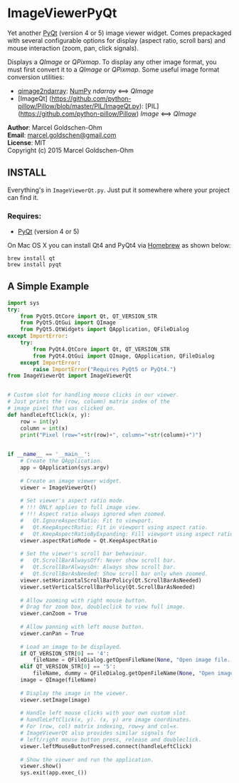 # ImageViewerPyQt

Yet another [PyQt](https://www.riverbankcomputing.com/software/pyqt/intro) (version 4 or 5) image viewer widget. Comes prepackaged with several configurable options for display (aspect ratio, scroll bars) and mouse interaction (zoom, pan, click signals).

Displays a *QImage* or *QPixmap*. To display any other image format, you must first convert it to a *QImage* or *QPixmap*. Some useful image format conversion utilities:

* [qimage2ndarray](https://github.com/hmeine/qimage2ndarray): [NumPy](http://www.numpy.org) *ndarray* <==> *QImage*
* [ImageQt] (https://github.com/python-pillow/Pillow/blob/master/PIL/ImageQt.py): [PIL] (https://github.com/python-pillow/Pillow) *Image* <==> *QImage*

**Author**: Marcel Goldschen-Ohm  
**Email**:  <marcel.goldschen@gmail.com>  
**License**: MIT  
Copyright (c) 2015 Marcel Goldschen-Ohm  

## INSTALL

Everything's in `ImageViewerQt.py`. Just put it somewhere where your project can find it.

### Requires:

* [PyQt](https://www.riverbankcomputing.com/software/pyqt/intro) (version 4 or 5)

On Mac OS X you can install Qt4 and PyQt4 via [Homebrew](http://brew.sh) as shown below:

    brew install qt
    brew install pyqt

## A Simple Example

```python
import sys
try:
    from PyQt5.QtCore import Qt, QT_VERSION_STR
    from PyQt5.QtGui import QImage
    from PyQt5.QtWidgets import QApplication, QFileDialog
except ImportError:
    try:
        from PyQt4.QtCore import Qt, QT_VERSION_STR
        from PyQt4.QtGui import QImage, QApplication, QFileDialog
    except ImportError:
        raise ImportError("Requires PyQt5 or PyQt4.")
from ImageViewerQt import ImageViewerQt


# Custom slot for handling mouse clicks in our viewer.
# Just prints the (row, column) matrix index of the 
# image pixel that was clicked on.
def handleLeftClick(x, y):
    row = int(y)
    column = int(x)
    print("Pixel (row="+str(row)+", column="+str(column)+")")
    

if __name__ == '__main__':
    # Create the QApplication.
    app = QApplication(sys.argv)
        
    # Create an image viewer widget.
    viewer = ImageViewerQt()
        
    # Set viewer's aspect ratio mode.
    # !!! ONLY applies to full image view.
    # !!! Aspect ratio always ignored when zoomed.
    #   Qt.IgnoreAspectRatio: Fit to viewport.
    #   Qt.KeepAspectRatio: Fit in viewport using aspect ratio.
    #   Qt.KeepAspectRatioByExpanding: Fill viewport using aspect ratio.
    viewer.aspectRatioMode = Qt.KeepAspectRatio
    
    # Set the viewer's scroll bar behaviour.
    #   Qt.ScrollBarAlwaysOff: Never show scroll bar.
    #   Qt.ScrollBarAlwaysOn: Always show scroll bar.
    #   Qt.ScrollBarAsNeeded: Show scroll bar only when zoomed.
    viewer.setHorizontalScrollBarPolicy(Qt.ScrollBarAsNeeded)
    viewer.setVerticalScrollBarPolicy(Qt.ScrollBarAsNeeded)
    
    # Allow zooming with right mouse button.
    # Drag for zoom box, doubleclick to view full image.
    viewer.canZoom = True
    
    # Allow panning with left mouse button.
    viewer.canPan = True
        
    # Load an image to be displayed.
    if QT_VERSION_STR[0] == '4':
        fileName = QFileDialog.getOpenFileName(None, "Open image file...")
    elif QT_VERSION_STR[0] == '5':
        fileName, dummy = QFileDialog.getOpenFileName(None, "Open image file...")
    image = QImage(fileName)
    
    # Display the image in the viewer.
    viewer.setImage(image)
    
    # Handle left mouse clicks with your own custom slot
    # handleLeftClick(x, y). (x, y) are image coordinates.
    # For (row, col) matrix indexing, row=y and col=x.
    # ImageViewerQt also provides similar signals for
    # left/right mouse button press, release and doubleclick.
    viewer.leftMouseButtonPressed.connect(handleLeftClick)
        
    # Show the viewer and run the application.
    viewer.show()
    sys.exit(app.exec_())
```
